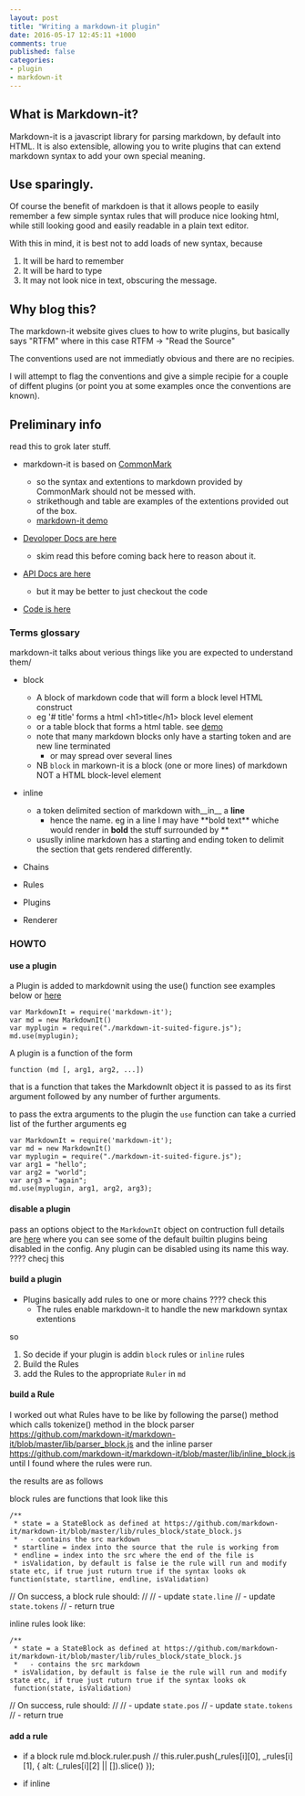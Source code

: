 ```yaml
---
layout: post
title: "Writing a markdown-it plugin"
date: 2016-05-17 12:45:11 +1000
comments: true
published: false
categories: 
- plugin
- markdown-it
---
```

<!-- suited default style  -->
<link rel="stylesheet" type="text/css" href="http://test.aws.owtelse.com/suited/css/suited-light-f7ea56d9ab.css">
<script type="text/javascript" src="http://test.aws.owtelse.com/suited/js/shared-52a5b2efa569322d6fda.js"></script>
<script type="text/javascript" src="http://test.aws.owtelse.com/suited/js/bundle-52a5b2efa569322d6fda.js"></script>

## What is Markdown-it?
Markdown-it is a javascript library for parsing markdown, by default into HTML.
It is also extensible, allowing you to write plugins that can extend markdown syntax to add your own special meaning.

## Use sparingly.
Of course the benefit of markdoen is that it allows people to easily remember a few simple syntax rules that will produce
nice looking html, while still looking good and easily readable in a plain text editor.

With this in mind, it is best not to add loads of new syntax, because

1. It will be hard to remember
2. It will be hard to type
3. It may not look nice in text, obscuring the message.

## Why blog this?
The markdown-it website gives clues to how to write plugins, but basically says "RTFM" where in this case RTFM -> "Read the Source"

The conventions used are not immediatly obvious and there are no recipies.

I will attempt to flag the conventions and give a simple recipie for a couple of diffent plugins (or point you at some examples once the conventions are known).

## Preliminary info
read this to grok later stuff.

* markdown-it is based on [CommonMark](http://commonmark.org/)
  - so the syntax and extentions to markdown provided by CommonMark should not be messed with.
  - strikethough and table are examples of the extentions provided out of the box.
  - [markdown-it demo](https://markdown-it.github.io/)

* [Devoloper Docs are here](https://github.com/markdown-it/markdown-it/tree/master/docs)
  - skim read this before coming back here to reason about it.
* [API Docs are here](https://markdown-it.github.io/markdown-it/)
  - but it may be better to just checkout the code
* [Code is here](https://github.com/markdown-it/markdown-it)


### Terms glossary
markdown-it talks about verious things like you are expected to understand them/

* block
  - A block of markdown code that will form a block level HTML construct
  - eg '# title' forms a html &lt;h1&gt;title&lt;/h1&gt; block level element
  - or a table block that forms a html table. see [demo](https://markdown-it.github.io/)
  - note that many markdown blocks only have a starting token and are new line terminated
    - or may spread over several lines
  - NB `block` in markown-it is a block (one or more lines) of markdown NOT a HTML block-level element
  
* inline
  - a token delimited section of markdown with__in__ a __line__
    - hence the name.
  eg in a line I may have &#42;&#42;bold text&#42;&#42; whiche would render in **bold** the stuff surrounded by &#42;&#42;
  - ususlly inline markdown has a starting and ending token to delimit the section that gets rendered differently.
  
* Chains

* Rules

* Plugins

* Renderer

### HOWTO

#### use a plugin
a Plugin is added to markdownit using the use() function
 see examples below or [here](https://github.com/markdown-it/markdown-it#usage-examples)
 
```
var MarkdownIt = require('markdown-it');
var md = new MarkdownIt()
var myplugin = require("./markdown-it-suited-figure.js");
md.use(myplugin);
```

A plugin is a function of the form

    function (md [, arg1, arg2, ...])
that is a function that takes the MarkdownIt object it is passed to as its first argument followed by 
any number of further arguments.

to pass the extra arguments to the plugin the `use` function can take a curried list of the further arguments eg

```
var MarkdownIt = require('markdown-it');
var md = new MarkdownIt()
var myplugin = require("./markdown-it-suited-figure.js");
var arg1 = "hello";
var arg2 = "world";
var arg3 = "again";
md.use(myplugin, arg1, arg2, arg3);
```

#### disable a plugin
pass an  options object to the `MarkdownIt` object on contruction
full details are [here](https://github.com/markdown-it/markdown-it#init-with-presets-and-options) where you can see
some of the default builtin plugins being disabled in the config.
Any plugin can be disabled using its name this way. ???? checj this


#### build a plugin
* Plugins basically add rules to one or more chains ???? check this
  - The rules enable markdown-it to handle the new markdown syntax extentions
  
so

1. So decide if your plugin is addin `block` rules or `inline` rules
1. Build the Rules
1. add the Rules to the appropriate `Ruler` in `md`

#### build a Rule

I worked out what Rules have to be like by following the parse() method which calls tokenize() method in the block parser 
https://github.com/markdown-it/markdown-it/blob/master/lib/parser_block.js
and the inline parser https://github.com/markdown-it/markdown-it/blob/master/lib/inline_block.js
until I found where the rules were run.

the results are as follows

block rules are functions that look like this

    /**
     * state = a StateBlock as defined at https://github.com/markdown-it/markdown-it/blob/master/lib/rules_block/state_block.js
     *   - contains the src markdown
     * startline = index into the source that the rule is working from
     * endline = index into the src where the end of the file is
     * isValidation, by default is false ie the rule will run and modify state etc, if true just ruturn true if the syntax looks ok
    function(state, startline, endline, isValidation)

// On success, a block rule should:
    //
    // - update `state.line`
    // - update `state.tokens`
    // - return true
    
inline rules look like:

    /**
     * state = a StateBlock as defined at https://github.com/markdown-it/markdown-it/blob/master/lib/rules_block/state_block.js
     *   - contains the src markdown
     * isValidation, by default is false ie the rule will run and modify state etc, if true just ruturn true if the syntax looks ok
     function(state, isValidation)
     
// On success, rule should:
    //
    // - update `state.pos`
    // - update `state.tokens`
    // - return true     


#### add a rule

* if a block rule
  md.block.ruler.push
  // this.ruler.push(_rules[i][0], _rules[i][1], { alt: (_rules[i][2] || []).slice() });
  
* if inline
